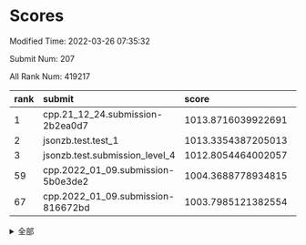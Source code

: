 # Scores

Modified Time: 2022-03-26 07:35:32

Submit Num: 207

All Rank Num: 419217

| rank |               submit               |       score        |       sigma        | pk_num |
| :--- | :--------------------------------- | :----------------- | :----------------- | :----- |
| 1    | cpp.21_12_24.submission-2b2ea0d7   | 1013.8716039922691 | 0.8209184005096088 | 8102   |
| 2    | jsonzb.test.test_1                 | 1013.3354387205013 | 0.8526697790611948 | 8109   |
| 3    | jsonzb.test.submission_level_4     | 1012.8054464002057 | 0.7981554259953304 | 8098   |
| 59   | cpp.2022_01_09.submission-5b0e3de2 | 1004.3688778934815 | 0.7166363736456883 | 8103   |
| 67   | cpp.2022_01_09.submission-816672bd | 1003.7985121382554 | 0.713725964782936  | 8101   |


<details>
<summary>全部</summary>

| rank |                 submit                 |       score        |       sigma        | pk_num |
| :--- | :------------------------------------- | :----------------- | :----------------- | :----- |
| 1    | cpp.21_12_24.submission-2b2ea0d7       | 1013.8716039922691 | 0.8209184005096088 | 8102   |
| 2    | jsonzb.test.test_1                     | 1013.3354387205013 | 0.8526697790611948 | 8109   |
| 3    | jsonzb.test.submission_level_4         | 1012.8054464002057 | 0.7981554259953304 | 8098   |
| 4    | gobigger.level_3.submission_level_3_25 | 1012.4282322476239 | 0.7962170685861839 | 8104   |
| 5    | gobigger.level_3.submission_level_3_8  | 1011.5483844701369 | 0.7791153402435113 | 8100   |
| 6    | gobigger.level_3.submission_level_3_27 | 1011.2268549988884 | 0.7652050010183917 | 8102   |
| 7    | gobigger.level_3.submission_level_3_32 | 1010.9498796904953 | 0.7759178723606974 | 8099   |
| 8    | gobigger.level_3.submission_level_3_11 | 1010.8947604736973 | 0.7712254220148884 | 8108   |
| 9    | gobigger.level_3.submission_level_3_38 | 1010.7943421468382 | 0.7805432372613801 | 8106   |
| 10   | gobigger.level_3.submission_level_3_26 | 1010.7818446699931 | 0.7880421657827047 | 8098   |
| 11   | gobigger.level_3.submission_level_3_3  | 1010.7622325025    | 0.7694604387235013 | 8101   |
| 12   | gobigger.level_3.submission_level_3_30 | 1010.7395589420166 | 0.8022450109875355 | 8103   |
| 13   | gobigger.level_3.submission_level_3_48 | 1010.6366451019906 | 0.7647672630375774 | 8104   |
| 14   | gobigger.level_3.submission_level_3_45 | 1010.6191018897908 | 0.7618120929558907 | 8098   |
| 15   | gobigger.level_3.submission_level_3_7  | 1010.5876057073846 | 0.7622089010556522 | 8100   |
| 16   | gobigger.level_3.submission_level_3_14 | 1010.4616773219136 | 0.7875011690500754 | 8099   |
| 17   | gobigger.level_3.submission_level_3_16 | 1010.446662807239  | 0.7456932762963822 | 8098   |
| 18   | gobigger.level_3.submission_level_3_1  | 1010.4294919403618 | 0.7739588945860456 | 8101   |
| 19   | gobigger.level_3.submission_level_3_42 | 1010.3948910505094 | 0.7772561942208692 | 8102   |
| 20   | gobigger.level_3.submission_level_3_36 | 1010.3762747036026 | 0.7531052612307705 | 8105   |
| 21   | gobigger.level_3.submission_level_3_18 | 1010.2844369597395 | 0.7821560509693608 | 8100   |
| 22   | gobigger.level_3.submission_level_3_22 | 1010.2076756475486 | 0.770661783189392  | 8102   |
| 23   | gobigger.level_3.submission_level_3_19 | 1010.204877825672  | 0.7673337872845114 | 8100   |
| 24   | gobigger.level_3.submission_level_3_12 | 1010.1946285929556 | 0.7780893622007385 | 8098   |
| 25   | gobigger.level_3.submission_level_3_29 | 1010.1889558822642 | 0.7755318206130212 | 8103   |
| 26   | gobigger.level_3.submission_level_3_43 | 1010.1400024176488 | 0.7517260055484372 | 8100   |
| 27   | gobigger.level_3.submission_level_3_49 | 1010.1336446229622 | 0.7416969433752035 | 8101   |
| 28   | gobigger.level_3.submission_level_3_20 | 1010.0314132174472 | 0.7474415685578196 | 8094   |
| 29   | gobigger.level_3.submission_level_3_44 | 1010.0274672537932 | 0.7647015467429679 | 8099   |
| 30   | gobigger.level_3.submission_level_3_13 | 1010.0030391636308 | 0.7778803771846895 | 8107   |
| 31   | gobigger.level_3.submission_level_3_15 | 1009.99613869988   | 0.7561340594203609 | 8100   |
| 32   | gobigger.level_3.submission_level_3_24 | 1009.9672092198807 | 0.7698032835700894 | 8099   |
| 33   | gobigger.level_3.submission_level_3_33 | 1009.8023834743732 | 0.7425401130071403 | 8106   |
| 34   | gobigger.level_3.submission_level_3_4  | 1009.796374022666  | 0.7592061875012036 | 8099   |
| 35   | gobigger.level_3.submission_level_3_2  | 1009.7925174314967 | 0.762741424156261  | 8099   |
| 36   | gobigger.level_3.submission_level_3_40 | 1009.7635826291701 | 0.7299152085590591 | 8101   |
| 37   | gobigger.level_3.submission_level_3_47 | 1009.7322002371639 | 0.7574654597379885 | 8098   |
| 38   | gobigger.level_3.submission_level_3_0  | 1009.7091707016067 | 0.7315390487398594 | 8100   |
| 39   | gobigger.level_3.submission_level_3_9  | 1009.6576280131535 | 0.7596545747110164 | 8098   |
| 40   | gobigger.level_3.submission_level_3_41 | 1009.5961018325401 | 0.7610333902316802 | 8100   |
| 41   | gobigger.level_3.submission_level_3_31 | 1009.5316472109329 | 0.7369016980007    | 8106   |
| 42   | gobigger.level_3.submission_level_3_46 | 1009.4493291570777 | 0.7341925314918801 | 8099   |
| 43   | gobigger.level_3.submission_level_3_17 | 1009.4468403562529 | 0.7461460217799133 | 8102   |
| 44   | gobigger.level_3.submission_level_3_39 | 1009.3920543312732 | 0.7516851215550653 | 8104   |
| 45   | gobigger.level_3.submission_level_3_28 | 1009.3590902456947 | 0.7602266754627552 | 8106   |
| 46   | gobigger.level_3.submission_level_3_10 | 1009.0957078164445 | 0.7440108251318788 | 8100   |
| 47   | gobigger.level_3.submission_level_3_35 | 1009.0925037012888 | 0.7445946379009459 | 8107   |
| 48   | gobigger.level_3.submission_level_3_23 | 1009.0016605286046 | 0.7403178796696303 | 8102   |
| 49   | gobigger.level_3.submission_level_3_34 | 1008.8756564314484 | 0.7508916915155219 | 8101   |
| 50   | gobigger.level_3.submission_level_3_6  | 1008.8363829878306 | 0.7515111128734151 | 8100   |
| 51   | gobigger.level_3.submission_level_3_21 | 1008.6990032106094 | 0.7404609795804236 | 8104   |
| 52   | gobigger.level_3.submission_level_3_37 | 1008.6370298117693 | 0.7452627795369574 | 8107   |
| 53   | gobigger.level_3.submission_level_3_5  | 1008.5350073980871 | 0.7448545471922289 | 8102   |
| 54   | gobigger.level_1.submission_level_1_34 | 1005.13281351931   | 0.718588869126995  | 8098   |
| 55   | gobigger.level_1.submission_level_1_13 | 1004.7076774211793 | 0.725088921689067  | 8105   |
| 56   | gobigger.level_1.submission_level_1_26 | 1004.6422579892695 | 0.7275683780758325 | 8100   |
| 57   | gobigger.level_1.submission_level_1_16 | 1004.5117003123622 | 0.7230551440755133 | 8102   |
| 58   | gobigger.level_1.submission_level_1_18 | 1004.3885504134485 | 0.7146514365204023 | 8099   |
| 59   | cpp.2022_01_09.submission-5b0e3de2     | 1004.3688778934815 | 0.7166363736456883 | 8103   |
| 60   | gobigger.level_1.submission_level_1_7  | 1004.1932782155551 | 0.7342446670723708 | 8100   |
| 61   | gobigger.level_1.submission_level_1_15 | 1004.0485336740068 | 0.7362338857441385 | 8099   |
| 62   | gobigger.level_1.submission_level_1_14 | 1003.9925225782525 | 0.7166152314250189 | 8104   |
| 63   | gobigger.level_1.submission_level_1_5  | 1003.9671779228388 | 0.7279493093124806 | 8100   |
| 64   | gobigger.level_1.submission_level_1_37 | 1003.9163070885561 | 0.7196851180960684 | 8103   |
| 65   | gobigger.level_1.submission_level_1_4  | 1003.88980067654   | 0.7076905794721654 | 8093   |
| 66   | gobigger.level_1.submission_level_1_27 | 1003.8713652416113 | 0.7151073005323416 | 8101   |
| 67   | cpp.2022_01_09.submission-816672bd     | 1003.7985121382554 | 0.713725964782936  | 8101   |
| 68   | gobigger.level_1.submission_level_1_2  | 1003.7982128890361 | 0.7244701569791852 | 8104   |
| 69   | gobigger.level_1.submission_level_1_3  | 1003.7786252373922 | 0.7130894778865589 | 8101   |
| 70   | gobigger.level_1.submission_level_1_1  | 1003.732837510327  | 0.7138799905830292 | 8094   |
| 71   | gobigger.level_1.submission_level_1_20 | 1003.6699007474936 | 0.724128696370009  | 8101   |
| 72   | gobigger.level_1.submission_level_1_30 | 1003.636321565943  | 0.7315110060356778 | 8097   |
| 73   | gobigger.level_1.submission_level_1_29 | 1003.5928116775154 | 0.7204618242408395 | 8094   |
| 74   | gobigger.level_1.submission_level_1_42 | 1003.5924319143446 | 0.7125578877926934 | 8098   |
| 75   | gobigger.level_1.submission_level_1_33 | 1003.5552703396881 | 0.7204030904744111 | 8097   |
| 76   | gobigger.level_1.submission_level_1_39 | 1003.4570546276542 | 0.7096114715353384 | 8105   |
| 77   | gobigger.level_1.submission_level_1_25 | 1003.4253910997464 | 0.7076948150547203 | 8099   |
| 78   | gobigger.level_1.submission_level_1_17 | 1003.344615207345  | 0.714076853038058  | 8102   |
| 79   | gobigger.level_1.submission_level_1_36 | 1003.3196536952196 | 0.721084039745116  | 8101   |
| 80   | gobigger.level_1.submission_level_1_48 | 1003.2375933612466 | 0.7120215037355035 | 8099   |
| 81   | gobigger.level_1.submission_level_1_6  | 1003.1489879344049 | 0.7133842142858392 | 8104   |
| 82   | gobigger.level_1.submission_level_1_8  | 1003.1439473679682 | 0.7161324543460137 | 8101   |
| 83   | gobigger.level_1.submission_level_1_44 | 1003.0577313354148 | 0.7241739521198998 | 8092   |
| 84   | gobigger.level_1.submission_level_1_46 | 1003.0360441148869 | 0.7108050896338854 | 8096   |
| 85   | gobigger.level_1.submission_level_1_9  | 1002.9968737945447 | 0.7227934594719515 | 8100   |
| 86   | gobigger.level_1.submission_level_1_19 | 1002.9667368881385 | 0.716936541761221  | 8098   |
| 87   | gobigger.level_1.submission_level_1_28 | 1002.9665349356721 | 0.7121111986262749 | 8095   |
| 88   | gobigger.level_1.submission_level_1_41 | 1002.9067833853269 | 0.7071334101423216 | 8103   |
| 89   | gobigger.level_1.submission_level_1_49 | 1002.8471868504781 | 0.7153997793418502 | 8102   |
| 90   | gobigger.level_1.submission_level_1_43 | 1002.7977801820363 | 0.7126514739201762 | 8102   |
| 91   | gobigger.level_1.submission_level_1_24 | 1002.7888458450266 | 0.714374208517267  | 8104   |
| 92   | gobigger.level_1.submission_level_1_22 | 1002.7728384460777 | 0.7217703355783734 | 8099   |
| 93   | gobigger.level_1.submission_level_1_35 | 1002.7594469699385 | 0.7199160866626114 | 8100   |
| 94   | gobigger.level_1.submission_level_1_47 | 1002.6964758659839 | 0.703800455840011  | 8098   |
| 95   | gobigger.level_1.submission_level_1_32 | 1002.626779575722  | 0.7164455132477434 | 8103   |
| 96   | gobigger.level_1.submission_level_1_31 | 1002.5973849576862 | 0.712064166986198  | 8096   |
| 97   | gobigger.level_1.submission_level_1_21 | 1002.4516441036047 | 0.7219693410268536 | 8104   |
| 98   | gobigger.level_1.submission_level_1_38 | 1002.3459007019198 | 0.7109646536114808 | 8104   |
| 99   | gobigger.level_1.submission_level_1_12 | 1002.2943257365891 | 0.7080879158482544 | 8104   |
| 100  | gobigger.level_1.submission_level_1_23 | 1002.2447999673593 | 0.7088986505865038 | 8105   |
| 101  | gobigger.level_1.submission_level_1_10 | 1002.1770652882104 | 0.704569099536165  | 8093   |
| 102  | gobigger.level_1.submission_level_1_45 | 1002.1242210785124 | 0.7063514786544011 | 8105   |
| 103  | gobigger.level_1.submission_level_1_40 | 1002.0448320543785 | 0.7037200890808653 | 8103   |
| 104  | gobigger.level_1.submission_level_1_11 | 1002.019119308291  | 0.7185225205547441 | 8100   |
| 105  | gobigger.level_1.submission_level_1_0  | 1001.7735570600644 | 0.705212658338914  | 8102   |
| 106  | gobigger.random.submission_random_27   | 997.3676477392387  | 0.6989378883490442 | 8107   |
| 107  | gobigger.random.submission_random_36   | 997.1669382876607  | 0.7037623593884198 | 8103   |
| 108  | gobigger.random.submission_random_1    | 996.9075454418     | 0.7014177840501491 | 8099   |
| 109  | gobigger.random.submission_random_44   | 996.7739438583105  | 0.7069371756333398 | 8096   |
| 110  | gobigger.random.submission_random_18   | 996.5830794978039  | 0.7086616373343055 | 8097   |
| 111  | gobigger.random.submission_random_47   | 996.5070181833207  | 0.7288687599784661 | 8104   |
| 112  | gobigger.random.submission_random_26   | 996.4846988404355  | 0.7246188144534421 | 8100   |
| 113  | gobigger.random.submission_random_25   | 996.4673761864607  | 0.7105469030335781 | 8098   |
| 114  | gobigger.random.submission_random_2    | 996.4507994285283  | 0.7122395671657782 | 8100   |
| 115  | gobigger.random.submission_random_31   | 996.3980473661718  | 0.711996673734478  | 8097   |
| 116  | gobigger.random.submission_random_22   | 996.3252068662305  | 0.7032904608731128 | 8098   |
| 117  | gobigger.random.submission_random_41   | 996.3232896494653  | 0.7259047363484614 | 8103   |
| 118  | gobigger.random.submission_random_10   | 996.320976327647   | 0.7155278510919824 | 8097   |
| 119  | gobigger.random.submission_random_24   | 996.3019191404453  | 0.7060284781489299 | 8102   |
| 120  | gobigger.random.submission_random_4    | 996.2813864287608  | 0.6960021988178878 | 8099   |
| 121  | gobigger.random.submission_random_21   | 996.2589516786884  | 0.7098286020132978 | 8099   |
| 122  | gobigger.random.submission_random_0    | 996.2209512338195  | 0.7075459549401855 | 8103   |
| 123  | gobigger.random.submission_random_6    | 996.1857822707185  | 0.7100948279076035 | 8097   |
| 124  | gobigger.random.submission_random_38   | 996.1714435944565  | 0.7166210306003221 | 8102   |
| 125  | gobigger.random.submission_random_32   | 996.1334258878375  | 0.7072267835843752 | 8102   |
| 126  | gobigger.random.submission_random_42   | 996.1219546968954  | 0.707359698130291  | 8095   |
| 127  | gobigger.random.submission_random_7    | 996.115455379529   | 0.7174078818087755 | 8101   |
| 128  | gobigger.random.submission_random_17   | 996.0762384804532  | 0.699458282580305  | 8101   |
| 129  | gobigger.random.submission_random_9    | 996.0491621704574  | 0.712334317490842  | 8095   |
| 130  | gobigger.random.submission_random_33   | 995.9737156359838  | 0.7112296999937859 | 8104   |
| 131  | gobigger.random.submission_random_5    | 995.9497947788393  | 0.7131437168817862 | 8099   |
| 132  | gobigger.random.submission_random_49   | 995.8318065042566  | 0.7131915240214303 | 8102   |
| 133  | gobigger.random.submission_random_30   | 995.8223842312209  | 0.7165985604790897 | 8100   |
| 134  | gobigger.random.submission_random_46   | 995.8193176217297  | 0.709521335611898  | 8101   |
| 135  | gobigger.random.submission_random_13   | 995.8190055296433  | 0.7201541167555771 | 8102   |
| 136  | gobigger.random.submission_random_28   | 995.8087621429412  | 0.7071310664826086 | 8109   |
| 137  | gobigger.random.submission_random_15   | 995.7775139834636  | 0.7193408743629076 | 8103   |
| 138  | gobigger.random.submission_random_23   | 995.774019213003   | 0.7188734328042691 | 8101   |
| 139  | gobigger.random.submission_random_20   | 995.7300745737756  | 0.7070788228608825 | 8100   |
| 140  | gobigger.random.submission_random_3    | 995.7094256928331  | 0.7162052752138885 | 8100   |
| 141  | gobigger.random.submission_random_37   | 995.6253243131968  | 0.7072364358105631 | 8104   |
| 142  | gobigger.random.submission_random_8    | 995.5532653112122  | 0.7230666506620084 | 8095   |
| 143  | gobigger.random.submission_random_11   | 995.5434890650588  | 0.7136542191449334 | 8104   |
| 144  | gobigger.random.submission_random_29   | 995.540370415213   | 0.7132599293262052 | 8099   |
| 145  | gobigger.random.submission_random_48   | 995.5101264162248  | 0.7246248648779527 | 8099   |
| 146  | gobigger.random.submission_random_16   | 995.2596415702943  | 0.7076032157644234 | 8105   |
| 147  | gobigger.random.submission_random_14   | 995.1158763815594  | 0.7166740453113172 | 8099   |
| 148  | gobigger.random.submission_random_43   | 995.1148310893377  | 0.7176744424509288 | 8099   |
| 149  | gobigger.random.submission_random_35   | 995.0145383880657  | 0.716273711310325  | 8094   |
| 150  | gobigger.random.submission_random_12   | 994.9255359206718  | 0.7275605807397467 | 8101   |
| 151  | gobigger.random.submission_random_19   | 994.7484434271815  | 0.7044997851932135 | 8108   |
| 152  | gobigger.random.submission_random_45   | 994.740150878417   | 0.723467242213744  | 8103   |
| 153  | gobigger.random.submission_random_34   | 994.7052805805429  | 0.7166435263281777 | 8103   |
| 154  | gobigger.random.submission_random_40   | 994.3038069449476  | 0.7233034842973338 | 8097   |
| 155  | gobigger.random.submission_random_39   | 994.2551780944283  | 0.7128149040759886 | 8102   |
| 156  | gobigger.level_2.submission_level_2_20 | 994.086714976778   | 0.7384248910108524 | 8097   |
| 157  | gobigger.level_2.submission_level_2_36 | 994.0142376074774  | 0.7331174459911372 | 8102   |
| 158  | gobigger.level_2.submission_level_2_18 | 993.9805097278401  | 0.7291670803771335 | 8100   |
| 159  | gobigger.level_2.submission_level_2_21 | 993.7470321680911  | 0.7314926147906557 | 8099   |
| 160  | gobigger.level_2.submission_level_2_43 | 993.6332099926931  | 0.737078171820777  | 8102   |
| 161  | gobigger.level_2.submission_level_2_38 | 993.5785754180531  | 0.7254960226369704 | 8103   |
| 162  | gobigger.level_2.submission_level_2_37 | 993.4678356354228  | 0.7331439699545157 | 8101   |
| 163  | gobigger.level_2.submission_level_2_10 | 993.317230164159   | 0.7467283668145687 | 8097   |
| 164  | gobigger.level_2.submission_level_2_40 | 993.2649031545727  | 0.7246705541149648 | 8102   |
| 165  | gobigger.level_2.submission_level_2_23 | 993.1858052661535  | 0.7421146570332998 | 8103   |
| 166  | gobigger.level_2.submission_level_2_15 | 993.0600089574355  | 0.734929172385178  | 8097   |
| 167  | gobigger.level_2.submission_level_2_6  | 992.9811130440262  | 0.7334736124266035 | 8101   |
| 168  | gobigger.level_2.submission_level_2_45 | 992.9420587652423  | 0.7240137735726504 | 8103   |
| 169  | gobigger.level_2.submission_level_2_2  | 992.8184753972567  | 0.7309568248805193 | 8098   |
| 170  | gobigger.level_2.submission_level_2_42 | 992.7623956259049  | 0.7492298978061849 | 8098   |
| 171  | gobigger.level_2.submission_level_2_46 | 992.7334717682497  | 0.734051804330727  | 8096   |
| 172  | gobigger.level_2.submission_level_2_7  | 992.7194148435698  | 0.740687033444459  | 8104   |
| 173  | gobigger.level_2.submission_level_2_5  | 992.6235220945964  | 0.738168972739401  | 8097   |
| 174  | gobigger.level_2.submission_level_2_47 | 992.5929139546029  | 0.7401008643459703 | 8108   |
| 175  | gobigger.level_2.submission_level_2_22 | 992.5226048441143  | 0.7379755155718086 | 8102   |
| 176  | gobigger.level_2.submission_level_2_1  | 992.41876555144    | 0.744308961771324  | 8103   |
| 177  | gobigger.level_2.submission_level_2_27 | 992.378532527988   | 0.7424483627018816 | 8100   |
| 178  | gobigger.level_2.submission_level_2_17 | 992.3730198259155  | 0.7456551821411506 | 8104   |
| 179  | gobigger.level_2.submission_level_2_12 | 992.271860536794   | 0.7666046279622437 | 8100   |
| 180  | gobigger.level_2.submission_level_2_44 | 992.2214899242374  | 0.7619439865378739 | 8100   |
| 181  | gobigger.level_2.submission_level_2_11 | 992.2126430671607  | 0.7340754466362653 | 8101   |
| 182  | gobigger.level_2.submission_level_2_13 | 992.2112628404481  | 0.7544070244848792 | 8108   |
| 183  | gobigger.level_2.submission_level_2_39 | 992.1434383835802  | 0.7458762318109173 | 8100   |
| 184  | gobigger.level_2.submission_level_2_31 | 992.0704638615691  | 0.759698468359176  | 8102   |
| 185  | gobigger.level_2.submission_level_2_19 | 991.9476765131384  | 0.7510874974005277 | 8099   |
| 186  | gobigger.level_2.submission_level_2_9  | 991.9229915366915  | 0.7486318051354189 | 8106   |
| 187  | gobigger.level_2.submission_level_2_28 | 991.8465527862392  | 0.7454789056388511 | 8102   |
| 188  | gobigger.level_2.submission_level_2_4  | 991.842908503605   | 0.7590315986385671 | 8094   |
| 189  | gobigger.level_2.submission_level_2_29 | 991.831422936036   | 0.7562869723416215 | 8107   |
| 190  | gobigger.level_2.submission_level_2_0  | 991.8292273161616  | 0.75390925861252   | 8102   |
| 191  | gobigger.level_2.submission_level_2_49 | 991.7982116145366  | 0.7427281527431204 | 8102   |
| 192  | gobigger.level_2.submission_level_2_25 | 991.7053304820232  | 0.7566547867591368 | 8100   |
| 193  | gobigger.level_2.submission_level_2_32 | 991.3973815508159  | 0.7554666150769803 | 8102   |
| 194  | gobigger.level_2.submission_level_2_3  | 991.387146602111   | 0.7463429966816452 | 8100   |
| 195  | gobigger.level_2.submission_level_2_8  | 991.3800845205277  | 0.7448143052874662 | 8101   |
| 196  | gobigger.level_2.submission_level_2_41 | 991.3255537923407  | 0.741011244142542  | 8098   |
| 197  | gobigger.level_2.submission_level_2_14 | 991.3079666049922  | 0.755562971490442  | 8105   |
| 198  | gobigger.level_2.submission_level_2_35 | 991.2273544971099  | 0.7609682793380323 | 8101   |
| 199  | gobigger.level_2.submission_level_2_33 | 991.2129573768871  | 0.7545426365781384 | 8104   |
| 200  | gobigger.level_2.submission_level_2_26 | 991.2027475840624  | 0.7684047558252128 | 8101   |
| 201  | gobigger.level_2.submission_level_2_24 | 991.1855355599239  | 0.740505886074645  | 8103   |
| 202  | gobigger.level_2.submission_level_2_34 | 991.1349511279955  | 0.751831096457     | 8098   |
| 203  | gobigger.level_2.submission_level_2_48 | 990.934574345566   | 0.7584318200341114 | 8097   |
| 204  | gobigger.level_2.submission_level_2_16 | 990.9332979237253  | 0.7403296464527838 | 8102   |
| 205  | gobigger.level_2.submission_level_2_30 | 990.7162792831111  | 0.7483239996460588 | 8103   |
| 206  | gobigger.none.submission_none_0        | 977.7864518755019  | 1.271432935916853  | 8100   |
| 207  | gobigger.none.submission_none_1        | 974.8953707650933  | 1.536635105313439  | 8094   |

</details>